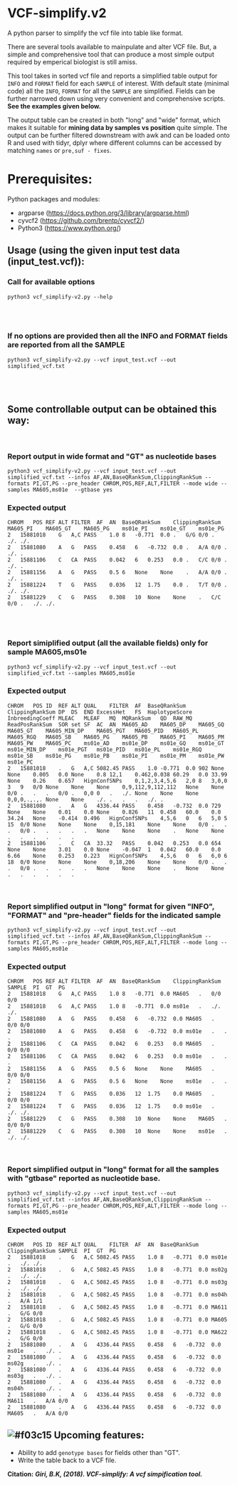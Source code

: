 # VCF-simplify.v2
A python parser to simplify the vcf file into table like format.

There are several tools available to mainpulate and alter VCF file. But, a simple and comprehensive tool that can produce a most simple output required by emperical biologist is still amiss.

This tool takes in sorted vcf file and reports a simplified table output for `INFO` and `FORMAT` field for each `SAMPLE` of interest. With default state (minimal code) all the `INFO`, `FORMAT` for all the `SAMPLE` are simplified. Fields can be further narrowed down using very convenient and comprehensive scripts. **See the examples given below.**

The output table can be created in both "long" and "wide" format, which makes it suitable for **mining data by samples vs position** quite simple. The output can be further filtered downstream with awk and can be loaded onto R and used with tidyr, dplyr where different columns can be accessed by matching `names` or `pre,suf - fixes`.


# Prerequisites:
Python packages and modules:
- argparse (https://docs.python.org/3/library/argparse.html)
- cyvcf2 (https://github.com/brentp/cyvcf2/)
- Python3 (https://www.python.org/)


## Usage (**using the given input test data (input_test.vcf)**):

   ### Call for available options
    python3 vcf_simplify-v2.py --help    
<br>
<br>
    
   ### If no options are provided then all the INFO and FORMAT fields are reported from all the SAMPLE
    python3 vcf_simplify-v2.py --vcf input_test.vcf --out simplified_vcf.txt    
<br>
<br>

   ## Some controllable output can be obtained this way:
   <br>

   ### Report output in wide format and "GT" as nucleotide bases
    python3 vcf_simplify-v2.py --vcf input_test.vcf --out simplified_vcf.txt --infos AF,AN,BaseQRankSum,ClippingRankSum --formats PI,GT,PG --pre_header CHROM,POS,REF,ALT,FILTER --mode wide --samples MA605,ms01e  --gtbase yes    
    
   ### Expected output
```
CHROM	POS	REF	ALT	FILTER	AF	AN	BaseQRankSum	ClippingRankSum	MA605_PI	MA605_GT	MA605_PG	ms01e_PI	ms01e_GT	ms01e_PG
2	15881018	G	A,C	PASS	1.0	8	-0.771	0.0	.	G/G	0/0	.	./.	./.
2	15881080	A	G	PASS	0.458	6	-0.732	0.0	.	A/A	0/0	.	./.	.
2	15881106	C	CA	PASS	0.042	6	0.253	0.0	.	C/C	0/0	.	./.	.
2	15881156	A	G	PASS	0.5	6	None	None	.	A/A	0/0	.	./.	.
2	15881224	T	G	PASS	0.036	12	1.75	0.0	.	T/T	0/0	.	./.	./.
2	15881229	C	G	PASS	0.308	10	None	None	.	C/C	0/0	.	./.	./.
```
<br>
<br>



   ### Report simiplified output (all the available fields) only for sample MA605,ms01e
    python3 vcf_simplify-v2.py --vcf input_test.vcf --out simplified_vcf.txt --samples MA605,ms01e

   ### Expected output
```
CHROM	POS	ID	REF	ALT	QUAL	FILTER	AF	BaseQRankSum	ClippingRankSum	DP	DS	END	ExcessHet	FS	HaplotypeScore	InbreedingCoeff	MLEAC	MLEAF	MQ	MQRankSum	QD	RAW_MQ	ReadPosRankSum	SOR	set	SF	AC	AN	MA605_AD	MA605_DP	MA605_GQ	MA605_GT	MA605_MIN_DP	MA605_PGT	MA605_PID	MA605_PL	MA605_RGQ	MA605_SB	MA605_PG	MA605_PB	MA605_PI	MA605_PM	MA605_PW	MA605_PC	ms01e_AD	ms01e_DP	ms01e_GQ	ms01e_GT	ms01e_MIN_DP	ms01e_PGT	ms01e_PID	ms01e_PL	ms01e_RGQ	ms01e_SB	ms01e_PG	ms01e_PB	ms01e_PI	ms01e_PM	ms01e_PW	ms01e_PC
2	15881018	.	G	A,C	5082.45	PASS	1.0	-0.771	0.0	902	None	None	0.005	0.0	None	0.8	12,1	0.462,0.038	60.29	0.0	33.99	None	0.26	0.657	HignConfSNPs	0,1,2,3,4,5,6	2,0	8	3,0,0	3	9	0/0	None	None	None	0,9,112,9,112,112	None	None	0/0	.	.	.	0/0	.	0,0	0	.	./.	None	None	None	0,0,0,.,.,.	None	None	./.	.	.	.	./.	.
2	15881080	.	A	G	4336.44	PASS	0.458	-0.732	0.0	729	None	None	0.01	0.0	None	0.826	11	0.458	60.0	0.0	34.24	None	-0.414	0.496	HignConfSNPs	4,5,6	0	6	5,0	5	15	0/0	None	None	None	0,15,181	None	None	0/0	.	.	.	0/0	.	.	.	.	.	None	None	None	.	None	None	.	.	.	.	.	.
2	15881106	.	C	CA	33.32	PASS	0.042	0.253	0.0	654	None	None	3.01	0.0	None	-0.047	1	0.042	60.0	0.0	6.66	None	0.253	0.223	HignConfSNPs	4,5,6	0	6	6,0	6	18	0/0	None	None	None	0,18,206	None	None	0/0	.	.	.	0/0	.	.	.	.	.	None	None	None	.	None	None	.	.	.	.	.	.
```
<br>

   ### Report simplified output in "long" format for given "INFO", "FORMAT" and "pre-header" fields for the indicated sample
    python3 vcf_simplify-v2.py --vcf input_test.vcf --out simplified_vcf.txt --infos AF,AN,BaseQRankSum,ClippingRankSum --formats PI,GT,PG --pre_header CHROM,POS,REF,ALT,FILTER --mode long --samples MA605,ms01e
     
   ### Expected output
```
CHROM	POS	REF	ALT	FILTER	AF	AN	BaseQRankSum	ClippingRankSum	SAMPLE	PI	GT	PG
2	15881018	G	A,C	PASS	1.0	8	-0.771	0.0	MA605	.	0/0	0/0
2	15881018	G	A,C	PASS	1.0	8	-0.771	0.0	ms01e	.	./.	./.
2	15881080	A	G	PASS	0.458	6	-0.732	0.0	MA605	.	0/0	0/0
2	15881080	A	G	PASS	0.458	6	-0.732	0.0	ms01e	.	.	.
2	15881106	C	CA	PASS	0.042	6	0.253	0.0	MA605	.	0/0	0/0
2	15881106	C	CA	PASS	0.042	6	0.253	0.0	ms01e	.	.	.
2	15881156	A	G	PASS	0.5	6	None	None	MA605	.	0/0	0/0
2	15881156	A	G	PASS	0.5	6	None	None	ms01e	.	.	.
2	15881224	T	G	PASS	0.036	12	1.75	0.0	MA605	.	0/0	0/0
2	15881224	T	G	PASS	0.036	12	1.75	0.0	ms01e	.	./.	./.
2	15881229	C	G	PASS	0.308	10	None	None	MA605	.	0/0	0/0
2	15881229	C	G	PASS	0.308	10	None	None	ms01e	.	./.	./.
```
<br>

   ### Report simplified output in "long" format for all the samples with "gtbase" reported as nucleotide base.
    python3 vcf_simplify-v2.py --vcf input_test.vcf --out simplified_vcf.txt --infos AF,AN,BaseQRankSum,ClippingRankSum --formats PI,GT,PG --pre_header CHROM,POS,REF,ALT,FILTER --mode long --samples MA605,ms01e

   ### Expected output
```
CHROM	POS	ID	REF	ALT	QUAL	FILTER	AF	AN	BaseQRankSum	ClippingRankSum	SAMPLE	PI	GT	PG
2	15881018	.	G	A,C	5082.45	PASS	1.0	8	-0.771	0.0	ms01e	.	./.	./.
2	15881018	.	G	A,C	5082.45	PASS	1.0	8	-0.771	0.0	ms02g	.	./.	./.
2	15881018	.	G	A,C	5082.45	PASS	1.0	8	-0.771	0.0	ms03g	.	./.	./.
2	15881018	.	G	A,C	5082.45	PASS	1.0	8	-0.771	0.0	ms04h	.	A/A	1/1
2	15881018	.	G	A,C	5082.45	PASS	1.0	8	-0.771	0.0	MA611	.	G/G	0/0
2	15881018	.	G	A,C	5082.45	PASS	1.0	8	-0.771	0.0	MA605	.	G/G	0/0
2	15881018	.	G	A,C	5082.45	PASS	1.0	8	-0.771	0.0	MA622	.	G/G	0/0
2	15881080	.	A	G	4336.44	PASS	0.458	6	-0.732	0.0	ms01e	.	./.	.
2	15881080	.	A	G	4336.44	PASS	0.458	6	-0.732	0.0	ms02g	.	./.	.
2	15881080	.	A	G	4336.44	PASS	0.458	6	-0.732	0.0	ms03g	.	./.	.
2	15881080	.	A	G	4336.44	PASS	0.458	6	-0.732	0.0	ms04h	.	./.	.
2	15881080	.	A	G	4336.44	PASS	0.458	6	-0.732	0.0	MA611	.	A/A	0/0
2	15881080	.	A	G	4336.44	PASS	0.458	6	-0.732	0.0	MA605	.	A/A	0/0
```

   
    
## ![#f03c15](https://placehold.it/15/f03c15/000000?text=+) Upcoming features:
  - Ability to add `genotype bases` for fields other than "GT".
  - Write the table back to a VCF file.
  
  
  **Citation:** ***Giri, B.K, (2018). VCF-simplify: A vcf simpification tool.***


